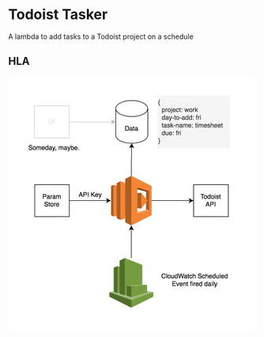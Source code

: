 # Todoist Tasker
A lambda to add tasks to a Todoist project on a schedule

## HLA

![arch](./architecture.png)
